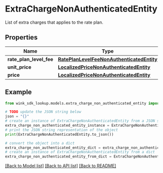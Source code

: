 # ExtraChargeNonAuthenticatedEntity

List of extra charges that applies to the rate plan.

## Properties

Name | Type | Description | Notes
------------ | ------------- | ------------- | -------------
**rate_plan_level_fee** | [**RatePlanLevelFeeNonAuthenticatedEntity**](RatePlanLevelFeeNonAuthenticatedEntity.md) |  | [optional] 
**unit_price** | [**LocalizedPriceNonAuthenticatedEntity**](LocalizedPriceNonAuthenticatedEntity.md) |  | [optional] 
**price** | [**LocalizedPriceNonAuthenticatedEntity**](LocalizedPriceNonAuthenticatedEntity.md) |  | [optional] 

## Example

```python
from wink_sdk_lookup.models.extra_charge_non_authenticated_entity import ExtraChargeNonAuthenticatedEntity

# TODO update the JSON string below
json = "{}"
# create an instance of ExtraChargeNonAuthenticatedEntity from a JSON string
extra_charge_non_authenticated_entity_instance = ExtraChargeNonAuthenticatedEntity.from_json(json)
# print the JSON string representation of the object
print(ExtraChargeNonAuthenticatedEntity.to_json())

# convert the object into a dict
extra_charge_non_authenticated_entity_dict = extra_charge_non_authenticated_entity_instance.to_dict()
# create an instance of ExtraChargeNonAuthenticatedEntity from a dict
extra_charge_non_authenticated_entity_from_dict = ExtraChargeNonAuthenticatedEntity.from_dict(extra_charge_non_authenticated_entity_dict)
```
[[Back to Model list]](../README.md#documentation-for-models) [[Back to API list]](../README.md#documentation-for-api-endpoints) [[Back to README]](../README.md)



